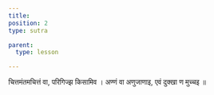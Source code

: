 ```yaml
---
title: 
position: 2
type: sutra

parent:
  type: lesson

---
```


चित्तमंतमचित्तं वा, परिगिज्झ किसामिव ।
अण्णं वा अणुजाणाइ, एवं दुक्खा ण मुच्चइ ॥
